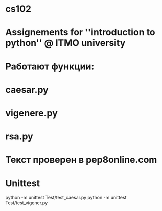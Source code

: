 # cs102
# Assignements for ''introduction to python'' @ ITMO university

# Работают функции:

# caesar.py
# vigenere.py
# rsa.py

# Текст проверен в pep8online.com

# Unittest
python -m unittest Test/test_caesar.py
python -m unittest Test/test_vigener.py
